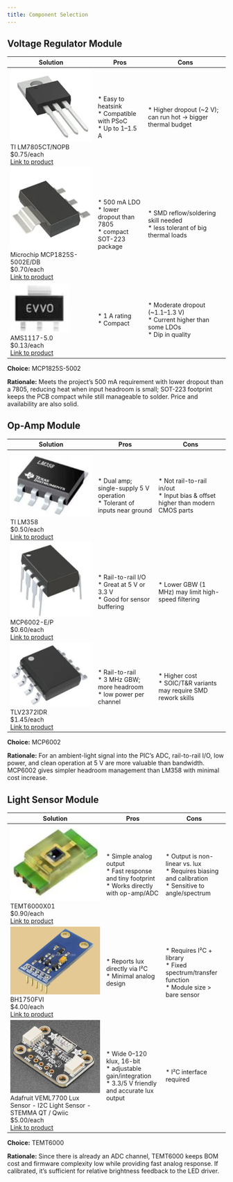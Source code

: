 ```yaml
---
title: Component Selection
---
```


## Voltage Regulator Module

| **Solution**                                                                                                                                                                                      | **Pros**                                                                                                                                    | **Cons**                                                                                            |
| ------------------------------------------------------------------------------------------------------------------------------------------------------------------------------------------------- | ------------------------------------------------------------------------------------------------------------------------------------------- | --------------------------------------------------------------------------------------------------- |
| ![](LM7805.png)<br> TI LM7805CT/NOPB<br>$0.75/each<br>[Link to product](https://www.digikey.at/en/products/detail/texas-instruments/LM7805CT-NOPB/3901929?srsltid=AfmBOopTMflYUGFDdDmnUsD8TNz4yrmp66EBxTwRtfcOCVvsSaKWJ1qR)                 | \* Easy to heatsink<br>\* Compatible with PSoC<br>\* Up to 1–1.5 A                                               | \* Higher dropout (~2 V); can run hot → bigger thermal budget<br>|
| ![](MCP1825S.png)<br> Microchip MCP1825S-5002E/DB <br> $0.70/each <br> [Link to product](https://www.digikey.com/en/products/detail/microchip-technology/MCP1825S-5002E-DB/1636099?) | \* 500 mA LDO <br>\* lower dropout than 7805 <br> \* compact SOT-223 package | * SMD reflow/soldering skill needed <br>\* less tolerant of big thermal loads                                                         |
| ![](AMS1117.png)<br> AMS1117-5.0<br>$0.13/each<br>[Link to product](https://www.digikey.com/en/products/detail/evvo/AMS1117-5-0/24370130?)                 | \* 1 A rating<br>\* Compact<br>                                               | \* Moderate dropout (~1.1–1.3 V) <br>\* Current higher than some LDOs <br>\* Dip in quality|

**Choice:** MCP1825S-5002

**Rationale:** Meets the project’s 500 mA requirement with lower dropout than a 7805, reducing heat when input headroom is small; SOT-223 footprint keeps the PCB compact while still manageable to solder. Price and availability are also solid.

## Op-Amp Module

| **Solution**                                                                                                                                                                                      | **Pros**                                                                                                                                    | **Cons**                                                                                            |
| ------------------------------------------------------------------------------------------------------------------------------------------------------------------------------------------------- | ------------------------------------------------------------------------------------------------------------------------------------------- | --------------------------------------------------------------------------------------------------- |
| ![](LM358.png)<br> TI LM358<br>$0.50/each<br>[Link to product](https://www.digikey.com/en/product-highlight/t/texas-instruments/lm358-dual-operational-amplifiers?)                 | \* Dual amp; single-supply 5 V operation<br>\* Tolerant of inputs near ground| \* Not rail-to-rail in/out<br>\* Input bias & offset higher than modern CMOS parts|
| ![](MCP6002.png)<br> MCP6002-E/P <br> $0.60/each <br> [Link to product](https://www.digikey.com/en/products/detail/microchip-technology/MCP6002-E-P/683196?) | \* Rail-to-rail I/O <br>\* Great at 5 V or 3.3 V <br> \* Good for sensor buffering | * Lower GBW (1 MHz) may limit high-speed filtering                                                         |
| ![](TLV2372IDR.png)<br> TLV2372IDR<br>$1.45/each<br>[Link to product](https://www.digikey.com/en/products/detail/texas-instruments/TLV2372IDR/381216?)                 | \* Rail-to-rail<br>\* 3 MHz GBW; more headroom<br>\* low power per channel                                               | \* Higher cost <br>\* SOIC/T&R variants may require SMD rework skills|

**Choice:** MCP6002

**Rationale:** For an ambient-light signal into the PIC’s ADC, rail-to-rail I/O, low power, and clean operation at 5 V are more valuable than bandwidth. MCP6002 gives simpler headroom management than LM358 with minimal cost increase.

## Light Sensor Module

| **Solution**                                                                                                                                                                                      | **Pros**                                                                                                                                    | **Cons**                                                                                            |
| ------------------------------------------------------------------------------------------------------------------------------------------------------------------------------------------------- | ------------------------------------------------------------------------------------------------------------------------------------------- | --------------------------------------------------------------------------------------------------- |
| ![](TEMT6000X01.png)<br> TEMT6000X01<br>$0.90/each<br>[Link to product](https://www.mouser.com/ProductDetail/Vishay-Semiconductors/TEMT6000X01?qs=%2Fjqivxn91ccZGXDwz0wGxg%3D%3D&srsltid=AfmBOooQdB74AbB3cmws8rrGCeFrnCZulZ_kDPwcyoM4WwAIF_F-DG09)                 | \* Simple analog output<br>\* Fast response and tiny footprint <br>\* Works directly with op-amp/ADC| \* Output is non-linear vs. lux<br>\* Requires biasing and calibration <br>\* Sensitive to angle/spectrum|
| ![](BH1750FVI.png)<br> BH1750FVI <br> $4.00/each <br> [Link to product](https://www.sunrom.com/p/digital-light-sensor-bh1750fvi?) | \* Reports lux directly via I²C <br>\* Minimal analog design | * Requires I²C + library <br>\* Fixed spectrum/transfer function <br>\* Module size > bare sensor                                                         |
| ![](VEML7700.png)<br> Adafruit VEML7700 Lux Sensor - I2C Light Sensor - STEMMA QT / Qwiic<br>$5.00/each<br>[Link to product](https://www.adafruit.com/product/4162?srsltid=AfmBOorBHSPB9NFLJcU5ez7-J4arau8XeTmrqw6rngzxuV2-He8xyOAv)                 | \* Wide 0–120 klux, 16-bit <br>\* adjustable gain/integration <br>\* 3.3/5 V friendly and accurate lux output                                               | \* I²C interface required|

**Choice:** TEMT6000

**Rationale:** Since there is already an ADC channel, TEMT6000 keeps BOM cost and firmware complexity low while providing fast analog response. If calibrated, it’s sufficient for relative brightness feedback to the LED driver.
